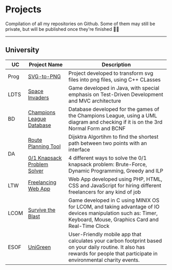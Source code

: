 # Projects
Compilation of all my repositories on Github. Some of them may still be private, but will be published once they're finished 👷‍♂️

---
## University

<table>
  <thead>
    <tr>
      <th>UC</th>
      <th>Project Name</th>
      <th>Description</th>
    </tr>
  </thead>
  <tbody>
    <tr>
      <td> Prog </td>
      <td><a href="https://github.com/gomesidk/SVG-to-PNG">SVG-to-PNG</a></td>
      <td> Project developed to transform svg files into png files, using C++ CLasses</td>
    </tr>
    <tr>
      <td> LDTS </td>
      <td><a href="https://github.com/gomesidk/Space-Invaders">Space Invaders</a></td>
      <td> Game developed in Java, with special emphasis on Test-Driven Development and MVC architecture</td>
    </tr>
    <tr>
      <td> BD </td>
      <td><a href="https://github.com/gomesidk/ChampionsLeagueDatabase">Champions League Database</a></td>
      <td> Database developed for the games of the Champions League, using a UML diagram and checking if it is on the 3rd Normal Form and BCNF </td>
    </tr>
    <tr>
      <td rowspan=2>DA</td>
      <td><a href="https://github.com/gomesidk/Route-Planning-Tool">Route Planning Tool</a></td>
      <td> Dijsktra Algortihm to find the shortest path between two points with an interface </td>
    </tr>
    <tr>
      <td><a href="https://github.com/gomesidk/Knapsack-Problem">0/1 Knapsack Problem Solver</a></td>
      <td> 4 different ways to solve the 0/1 knapsack problem: Brute-Force, Dynamic Programming, Greedy and ILP  </td>
    </tr>
    <tr>
      <td> LTW </td>
      <td><a href="https://github.com/gomesidk/Freelancing-Web-App">Freelancing Web App</a></td>
      <td> Web App developed using PHP, HTML, CSS and JavaScript for hiring different freelancers for any kind of job  </td>
    </tr>
    <tr>
      <td> LCOM </td>
      <td><a href="https://github.com/gomesidk/Survive-the-Blast">Survive the Blast</a></td>
      <td> Game developed in C using MINIX OS for LCOM, and taking advantage of IO devices manipulation such as: Timer, Keyboard, Mouse, Graphics Card and Real-Time Clock </td>
    </tr>
    <tr>
      <td> ESOF </td>
      <td><a href="https://github.com/gomesidk/UniGreen">UniGreen</a></td>
      <td> User-Friendly mobile app that calculates your carbon footprint based on your daily routine. It also has rewards for people that participate in environmental charity events.  </td>
    </tr>
  </tbody>
</table>
